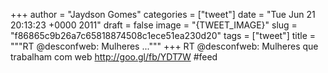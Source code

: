 
+++
author = "Jaydson Gomes"
categories = ["tweet"]
date = "Tue Jun 21 20:13:23 +0000 2011"
draft = false
image = "{TWEET_IMAGE}"
slug = "f86865c9b26a7c65818874508c1ece51ea230d20"
tags = ["tweet"]
title = """RT @desconfweb: Mulheres ..."""
+++
RT @desconfweb: Mulheres que trabalham com web http://goo.gl/fb/YDT7W #feed
